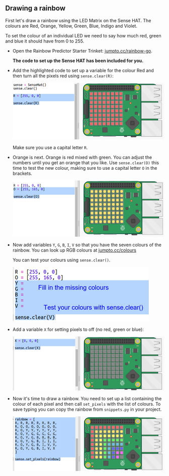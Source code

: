 ## Drawing a rainbow

First let's draw a rainbow using the LED Matrix on the Sense HAT. The colours are Red, Orange, Yellow, Green, Blue, Indigo and Violet.

To set the colour of an individual LED we need to say how much red, green and blue it should have from 0 to 255. 

+ Open the Rainbow Predictor Starter Trinket: <a href="http://jumpto.cc/rainbow-go" target="_blank">jumpto.cc/rainbow-go</a>. 

    __The code to set up the Sense HAT has been included for you.__

+ Add the highlighted code to set up a variable for the colour Red and then turn all the pixels red using `sense.clear(R)`:

    ![screenshot](images/rainbow-red.png)
    
    Make sure you use a capital letter `R`. 
       
+ Orange is next. Orange is red mixed with green. You can adjust the numbers until you get an orange that you like. Use `sense.clear(O)` this time to test the new colour, making sure to use a capital letter `O` in the brackets. 

    ![screenshot](images/rainbow-orange.png)

+ Now add variables `Y`, `G`, `B`, `I`, `V` so that you have the seven colours of the rainbow. You can look up RGB colours at <a href="http://jumpto.cc/colours" target="_blank">jumpto.cc/colours</a>

    You can test your colours using `sense.clear()`.
    
    ![screenshot](images/rainbow-colours.png)

+ Add a variable `X` for setting pixels to off (no red, green or blue):

    ![screenshot](images/rainbow-off.png)


+ Now it's time to draw a rainbow. You need to set up a list containing the colour of each pixel and then call `set_pixels` with the list of colours. To save typing you can copy the rainbow from `snippets.py` in your project. 

    ![screenshot](images/rainbow-rainbow.png)


